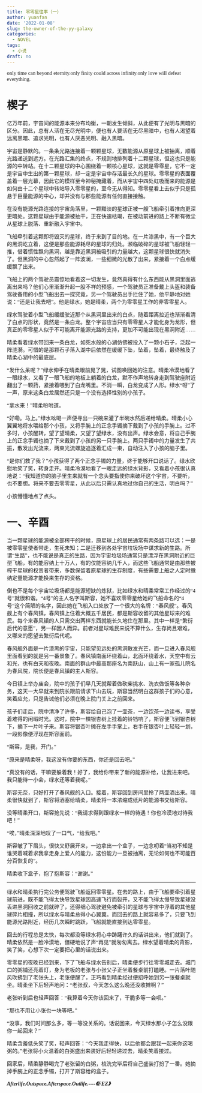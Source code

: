 ```yaml
---
title: 零零星往事（一）
author: yuanfan
date: '2022-01-08'
slug: the-owner-of-the-yy-galaxy
categories:
  - NOVEL
tags:
  - 小说
draft: no
---
```


<font face="微软雅黑">only time can beyond eternity.only finity could across infinity.only love will defeat everything.

<!--more-->

# 楔子

亿万年前，宇宙间的能源本来分布均衡，一朝发生倾斜，从此便有了光明与黑暗的区分。因此，总有人活在无尽光明中，便也有人要活在无尽黑暗中，也有人渴望着远离黑暗、追求光明，也有人厌恶光明、融入黑暗。

宇宙是静默的。一条条光路连接着一颗颗星球，无数能源从原星球上被抽离，顺着光路递送到远方。在光路汇集的终点，不规则地排列着十二颗星球，但这也只是能源的中转站。在十二颗星球的中心围绕着一颗核心星球，这就是零零星，它不一定是宇宙中生出的第一颗星球，却一定是宇宙中存活最长久的星球。零零星的表面覆盖着一层光幕，因此它的模样至今神秘掩藏着，而从宇宙中四处虹吸而来的能源是如何由十二个星球中转站导入零零星的，至今无从得知。零零星看上去似乎只是孤悬于巨量能源的中心，却并没有与那些能源有任何直接接触。

在没有能源光路连接的宇宙角落里，一颗黯淡的星球正被一艘飞船牵引着推向更深更暗处。这颗星球由于能源被抽干，正在快速枯竭，在被动前进的路上不断有微尘从星球上脱落、重新融入宇宙中。

飞船牵引着这颗即将毁灭的星球，终于来到了目的地。在一片漆黑中，有一个巨大的黑洞屹立着，这便是那些能源耗尽的星球的归处。濒临破碎的星球被飞船轻轻一推，借着惯性飘向黑洞，越是靠近黑洞被吸引的力量越大，这颗星球很快就消失了。但黑洞的中心忽然起了一阵波澜，一些细微的光散了出来，紧接着一个白点缓缓飘了出来。

飞船上的两个驾驶员震惊地看着这一切发生，竟然真得有什么东西能从黑洞里面逃离出来吗？他们心里渐渐升起一股不祥的预感，一个驾驶员正准备戴上头盔和装备驾驶备用的小型飞船出去一探究竟，另一个驾驶员出手拦住了她，他平静地对她说：“还是让我去吧”。他是绿水，她是晴柔，两个为零零星工作的非零零星人。

绿水驾驶着小型飞船缓缓驶近那个从黑洞里出来的白点，随着距离拉近也渐渐看清了白点的形状，竟然是一条白龙。整个宇宙应当只有零零星人才能化身为龙形，但真正的零零星人似乎不可能离开能源光路的支持，更加不可能出现在黑洞附近……

晴柔看着绿水带回来一条白龙，如死水般的心湖仿佛被投入了一颗小石子，泛起一阵涟漪。可惜的是那颗石子落入湖中后依然在缓缓下坠，坠着，坠着，最终触及了晴柔心湖中的最底层。

“发什么呆呢？”绿水伸手在晴柔眼前晃了晃，试图唤回她的注意。晴柔冷漠地看了一眼绿水，又看了一眼飞船的地板上躺着的白龙，默不作声地转身走到驾驶座附近翻出了一颗药，紧接着喂到了白龙嘴里。不消一瞬，白龙变成了人形。绿水“呀”了一声，原来这条白龙居然还只是一个没有选择性别的小孩子。

“拿水来！”晴柔吩咐道。

“好嘞。马上。”绿水吆喝一声便寻出一只碗来灌了半碗水然后递给晴柔。晴柔小心翼翼地将水喂给那个小孩，又将手腕上的正念手镯摘下戴到了小孩的手腕上。过不多时，小孩醒转，望了望晴柔，又望了望绿水，没有出声。绿水会意，将自己手腕上的正念手镯也摘了下来戴到了小孩的另一只手腕上。两只手镯中的力量发生了共振，散发出光流来，两束光流螺旋追逐着汇成一束，自动注入了小孩的脑子里。

“是你们救了我？”小孩获得了两个正念手镯的力量，终于能够开口说话了。绿水欣慰地笑了笑，转身走开。晴柔冷漠地看了一眼走远的绿水背影，又看着小孩很认真地说：“我知道你的脑子里生来就有一个念头要指使你来破坏这个宇宙，不要听，也不要想。将来不要去零零星，从此以后只需认真地过你自己的生活，明白吗？”

小孩懵懂地点了点头。

# 一、辛酉

当一颗星球的能源被全部榨干的时候，原星球上的居民通常有两条路可以选：一是被零零星使者带走，生死未知；二是迁移到各处宇宙垃圾场中谋求新的生路。所谓“生路”，也不能说是真正的生路，因为宇宙垃圾场通常只是漂浮在黑洞附近的巨型飞船，有的能容纳上十万人，有的仅能容纳几千人，而这些飞船通常是由那些被榨干星球的权贵者带来，多数保留着原星球的生存制度，有些需要上船之人定时缴纳定量能源才能换来生存的资格。

倒也不是每个宇宙垃圾场都是能源短缺的炼狱，比如绿水和晴柔常常工作经过的“4号”就很和谐。“4号”的主人名字叫斯容，她不喜欢零零星给她的飞船命名的“4号”这个简陋的名字，因此她在飞船入口处放了一个很大的名牌：“春风舰”。春风舰上有个春风镇，春风镇上住着大概五千居民，都是斯容收留的其他星球来的难民。每个来春风镇的人只需交出两样东西就能长久地住在那里。其中一样是“繁衍后代的意愿”，另一样因人而异。前者对星球难民来说不算什么，生存尚且艰难，又哪来的愿望去繁衍后代呢。

春风舰外面是一片漆黑的宇宙，只能望见远处的黑洞散发光芒，而一旦进入春风舰里面看到的就是另一番景象了。春风镇南面环绕着山，北面环绕着水，天空中有云和光，也有白天和夜晚。南面的群山中最高那座名为南跃山，山上有一家孤儿院名为春风院，院长便是春风镇的主人斯容。

今日镇上举办庙会，院中的孩子们早几天就帮着做砍柴挑水、洗衣做饭等各种杂务，这天一大早就来到院长跟前请求下山去玩，斯容当然明白这群孩子们的心意，笑着应允，只是告诫他们必须在晚上院门关上之前回来。

孩子们走后，院中清净了许多，斯容给自己泡了一壶茶，一边饮茶一边读书，享受着难得的闲暇时光。这时，院中一棵银杏树上挂着的铃铛响了，斯容便飞到银杏树下，摘下一片叶子来。斯容将银杏叶摊在左手手掌上，右手在银杏叶上轻轻一划，一段影像便浮现在斯容面前。

“斯容，是我，开门。”

“原来是晴柔呀，我这没有你要的东西，你还是回去吧。”

“真没有的话，干嘛要躲着我！好了，我给你带来了新的能源补给，让我进来吧。我只能待一小会，绿水还等着我呢。”

斯容无奈，只好打开了春风舰的入口。接着，斯容回到房间里拎了两壶酒出来。晴柔很快就到了，斯容将酒塞给晴柔，晴柔将一本浓缩成纸片的能源书交给斯容。

没等晴柔开口，斯容抢先说：“我请求得到跟绿水一样的待遇！你也冷漠地对待我吧！”

“唉，”晴柔深深地叹了一口气，“给我吧。”

斯容皱了下眉头，很快又舒展开来，一边拿出一个盒子，一边念叨着“当初不知是谁哭着喊着求我拿走身上爱人的能力，这份能力一旦被抽离，无论如何也不可能百分百恢复的”。

晴柔收下盒子，抱了抱斯容：“谢谢。”

------

绿水和晴柔执行完公务便驾驶飞船返回零零星。在去的路上，由于飞船要牵引着星球前进，既不能飞得太快导致星球因高速飞行而裂开，又不能飞得太慢导致星球没丢进黑洞回收之前就碎了，还得细心驾驶避免被牵引的星球与宇宙中浮着的其他星球碎片相撞，所以绿水与晴柔总得小心翼翼。而回去的路上就容易多了，只要飞到能源光路附近，经历几次瞬时跳跃，飞船就能直接到达零零星。

回去的行程总是太快，每次都没等绿水将心中踌躇许久的话讲出来，他们就到了。晴柔依然是一脸冷漠地，僵硬地说了声“再见”就匆匆离去。绿水望着晴柔的背影，笑了笑，心想下次一定要把心里的话说出来。

零零星的夜晚已经到来，下了飞船与绿水告别后，晴柔便步行往零零城走去。城门口的粥铺还亮着灯，身为老板的老张与小张父子正坐着餐桌前打瞌睡。一片落叶随风吹拂到了老张头上，老张便醒了，正巧看到晴柔经过便招呼她到另一张餐桌就坐。晴柔坐下后轻声地问：“老张叔，今天怎么这么晚还没收摊啊？”

老张听到后也轻声回答：“我算着今天你该回来了，干脆多等一会呗。”

“那也不用让小张也一块等吧。”

“没事，我们时间那么多，等一等没关系的。话说回来，今天绿水那小子怎么没跟你一起回来？”

晴柔含羞低头笑了笑，轻声回答：“今天我走得快，以后他都会跟我一起来你这喝粥的。”老张将小火温着的白粥盛出来装好后轻轻递过去，晴柔笑着接过。

回家后，晴柔静静喝完了老张留的白粥，梳洗完毕后将自己盛装打扮了一番。她摘掉手腕上的正念手镯，打开了斯容给的盒子。

***Afterlife.Outspace.Afterspace.Outlife.----《FEZ》***
